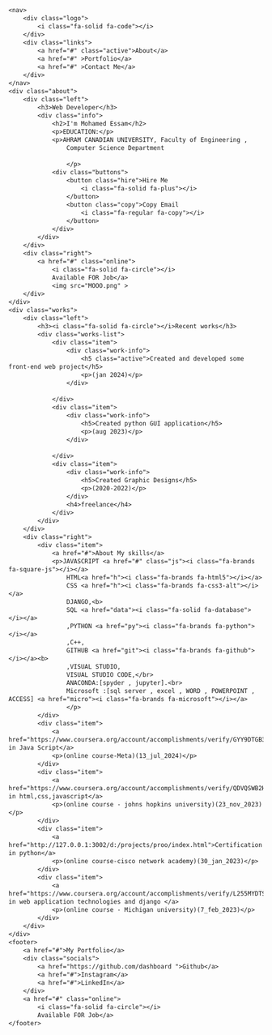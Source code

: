 
<html lang="en">
<head>
    <meta charset="UTF-8">
    <meta name="viewport" content="width=device-width, initial-scale=1.0">
    <link rel="stylesheet" href="https://cdnjs.cloudflare.com/ajax/libs/font-awesome/6.6.0/css/all.min.css">
    <link rel="stylesheet" href="style.css">
    <title>moo portfolio</title>
</head>
<body>

    <nav>
        <div class="logo">
            <i class="fa-solid fa-code"></i>
        </div>
        <div class="links">
            <a href="#" class="active">About</a>
            <a href="#" >Portfolio</a>
            <a href="#" >Contact Me</a>
        </div>
    </nav>
    <div class="about">
        <div class="left">
            <h3>Web Developer</h3>
            <div class="info">
                <h2>I'm Mohamed Essam</h2>
                <p>EDUCATION:</p>
                <p>AHRAM CANADIAN UNIVERSITY, Faculty of Engineering ,
                    Computer Science Department
                     
                    </p>
                <div class="buttons">
                    <button class="hire">Hire Me
                        <i class="fa-solid fa-plus"></i>
                    </button>
                    <button class="copy">Copy Email
                        <i class="fa-regular fa-copy"></i>
                    </button>
                </div>
            </div>
        </div>
        <div class="right">
            <a href="#" class="online">
                <i class="fa-solid fa-circle"></i>
                Available FOR Job</a>
                <img src="MOOO.png" >
        </div>
    </div>
    <div class="works">
        <div class="left">
            <h3><i class="fa-solid fa-circle"></i>Recent works</h3>
            <div class="works-list">
                <div class="item">
                    <div class="work-info">
                        <h5 class="active">Created and developed some front-end web project</h5>
                        <p>(jan 2024)</p>
                    </div>
                    
                </div>
                <div class="item">
                    <div class="work-info">
                        <h5>Created python GUI application</h5>
                        <p>(aug 2023)</p>
                    </div>
                    
                </div>
                <div class="item">
                    <div class="work-info">
                        <h5>Created Graphic Designs</h5>
                        <p>(2020-2022)</p>
                    </div>
                    <h4>freelance</h4>
                </div>
            </div>
        </div>
        <div class="right">
            <div class="item">
                <a href="#">About My skills</a>
                <p>JAVASCRIPT <a href="#" class="js"><i class="fa-brands fa-square-js"></i></a> 
                    HTML<a href="h"><i class="fa-brands fa-html5"></i></a>
                    CSS <a href="h"><i class="fa-brands fa-css3-alt"></i></a>
                    DJANGO,<b>
                    SQL <a href="data"><i class="fa-solid fa-database"></i></a>
                    ,PYTHON <a href="py"><i class="fa-brands fa-python"></i></a>
                    ,C++, 
                    GITHUB <a href="git"><i class="fa-brands fa-github"></i></a><b>
                    ,VISUAL STUDIO,
                    VISUAL STUDIO CODE,</br>
                    ANACONDA:[spyder , jupyter].<br>
                    Microsoft :[sql server , excel , WORD , POWERPOINT , ACCESS] <a href="micro"><i class="fa-brands fa-microsoft"></i></a>
                    </p>
            </div>
            <div class="item">
                <a href="https://www.coursera.org/account/accomplishments/verify/GYY9DTGB3CQ2">Certification in Java Script</a>
                <p>(online course-Meta)(13_jul_2024)</p>
            </div>
            <div class="item">
                <a href="https://www.coursera.org/account/accomplishments/verify/QDVQSWB2H5F8">Certification in html,css,javascript</a>
                <p>(online course - johns hopkins university)(23_nov_2023)</p>
            </div>
            <div class="item">
                <a href="http://127.0.0.1:3002/d:/projects/proo/index.html">Certification in python</a>
                <p>(online course-cisco network academy)(30_jan_2023)</p>
            </div>
            <div class="item">
                <a href="https://www.coursera.org/account/accomplishments/verify/L255MYDTS3FA">Certification in web application technologies and django </a>
                <p>(online course - Michigan university)(7_feb_2023)</p>
            </div>
        </div>
    </div>
    <footer>
        <a href="#">My Portfolio</a>
        <div class="socials">
            <a href="https://github.com/dashboard ">Github</a>
            <a href="#">Instagram</a>
            <a href="#">LinkedIn</a>
        </div>
        <a href="#" class="online">
            <i class="fa-solid fa-circle"></i>
            Available FOR Job</a>
    </footer>
    
